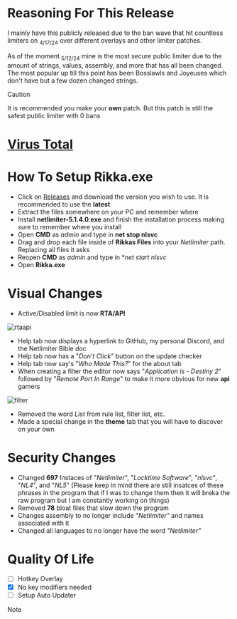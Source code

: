 # Reasoning For This Release

I mainly have this publicly released due to the ban wave that hit countless limiters on <sub>4/17/24</sub> over different overlays and other limiter patches.

As of the moment <sub>5/12/24</sub> mine is the most secure public limiter due to the amount of strings, values, assembly, and more that has all been changed. The most popular up till this point has been Bosslawls and Joyeuses which don't have but a few dozen changed strings.

> [!CAUTION]
It is recommended you make your **own** patch. But this patch is still the safest public limiter with 0 bans

# [Virus Total](https://www.virustotal.com/gui/file/79125cfd0e3bd4e5880dc16cfd144edd7c0215eb3b98563edcb7eff4400f2acf?nocache=1)

# How To Setup Rikka.exe

* Click on [Releases](https://github.com/JoiningAllies/NL5-For-Destiny/releases) and download the version you wish to use. It is recommended to use the **latest**
* Extract the files somewhere on your PC and remember where
* Install **netlimiter-5.1.4.0.exe** and finish the installation process making sure to remember where you install
* Open **CMD** as *admin* and type in **net stop nlsvc**
* Drag and drop each file inside of **Rikkas Files** into your *Netlimiter* path. Replacing all files it asks
* Reopen **CMD** as *admin* and type in **net start nlsvc*
* Open **Rikka.exe**

# Visual Changes

* Active/Disabled limit is now **RTA/API**

![rtaapi](https://i.ibb.co/jyLpMjP/image-2024-05-12-211945735.png)
* Help tab now displays a hyperlink to GitHub, my personal Discord, and the Netlimiter Bible doc
* Help tab now has a "*Don't Click*" button on the update checker
* Help tab now say's "*Who Made This?*" for the about tab
* When creating a filter the editor now says "*Application is - Destiny 2*" followed by "*Remote Port In Range*" to make it more obvious for new **api** gamers

![filter](https://i.ibb.co/bmnDY50/image-2024-05-12-212731066-2.png)
* Removed the word *List* from rule list, filter list, etc.
* Made a special change in the **theme** tab that you will have to discover on your own

# Security Changes

* Changed **697** Instaces of "*Netlimiter*", "*Locktime Software*", "*nlsvc*", "*NL4*", and "*NL5*" (Please keep in mind there are still insatces of these phrases in the program that if I was to change them then it will breka the raw program but I am constantly working on things)
* Removed **78** bloat files that slow down the program
* Changes assembly to no longer include *"Netlimiter"* and names associated with it
* Changed all languages to no longer have the word *"Netlimiter"*

# Quality Of Life

- [ ] Hotkey Overlay
- [x] No key modifiers needed
- [ ] Setup Auto Updater

> [!NOTE]

